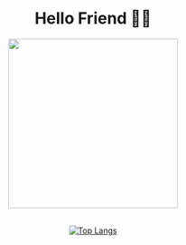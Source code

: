 
<div id="header" align="center">
  <h1 > Hello Friend 👋🏻 </h1>
  <img src="https://media.giphy.com/media/gui67fZ3xIneM/giphy.gif" width="300"/>

  <div width="200"> 
  &nbsp;
  </div>
  
  [![Top Langs](https://github-readme-stats.vercel.app/api/top-langs/?username=TanatornZ&layout=compact)](https://github.com/anuraghazra/github-readme-stats)
   
</div>
